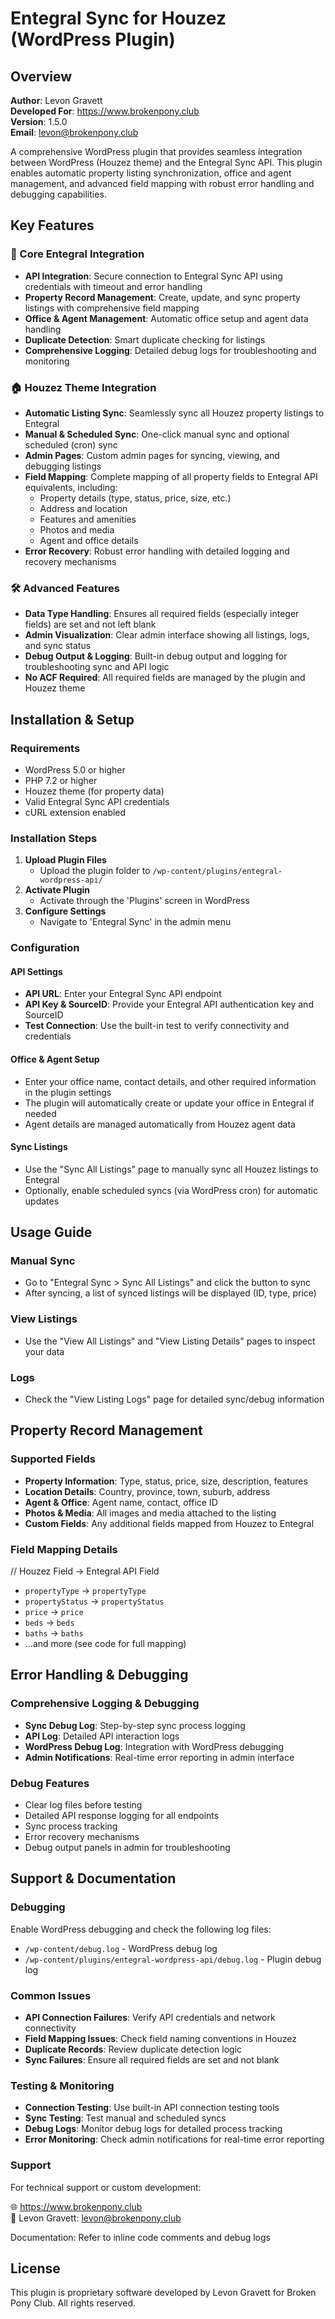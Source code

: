 
# Entegral Sync for Houzez (WordPress Plugin)

## Overview
**Author**: Levon Gravett  
**Developed For**: https://www.brokenpony.club  
**Version**: 1.5.0  
**Email**: levon@brokenpony.club

A comprehensive WordPress plugin that provides seamless integration between WordPress (Houzez theme) and the Entegral Sync API. This plugin enables automatic property listing synchronization, office and agent management, and advanced field mapping with robust error handling and debugging capabilities.

## Key Features

### 🔗 Core Entegral Integration
- **API Integration**: Secure connection to Entegral Sync API using credentials with timeout and error handling
- **Property Record Management**: Create, update, and sync property listings with comprehensive field mapping
- **Office & Agent Management**: Automatic office setup and agent data handling
- **Duplicate Detection**: Smart duplicate checking for listings
- **Comprehensive Logging**: Detailed debug logs for troubleshooting and monitoring

### 🏠 Houzez Theme Integration
- **Automatic Listing Sync**: Seamlessly sync all Houzez property listings to Entegral
- **Manual & Scheduled Sync**: One-click manual sync and optional scheduled (cron) sync
- **Admin Pages**: Custom admin pages for syncing, viewing, and debugging listings
- **Field Mapping**: Complete mapping of all property fields to Entegral API equivalents, including:
  - Property details (type, status, price, size, etc.)
  - Address and location
  - Features and amenities
  - Photos and media
  - Agent and office details
- **Error Recovery**: Robust error handling with detailed logging and recovery mechanisms

### 🛠️ Advanced Features
- **Data Type Handling**: Ensures all required fields (especially integer fields) are set and not left blank
- **Admin Visualization**: Clear admin interface showing all listings, logs, and sync status
- **Debug Output & Logging**: Built-in debug output and logging for troubleshooting sync and API logic
- **No ACF Required**: All required fields are managed by the plugin and Houzez theme

## Installation & Setup

### Requirements
- WordPress 5.0 or higher
- PHP 7.2 or higher
- Houzez theme (for property data)
- Valid Entegral Sync API credentials
- cURL extension enabled

### Installation Steps
1. **Upload Plugin Files**
   - Upload the plugin folder to `/wp-content/plugins/entegral-wordpress-api/`
2. **Activate Plugin**
   - Activate through the 'Plugins' screen in WordPress
3. **Configure Settings**
   - Navigate to 'Entegral Sync' in the admin menu

### Configuration
#### API Settings
- **API URL**: Enter your Entegral Sync API endpoint
- **API Key & SourceID**: Provide your Entegral API authentication key and SourceID
- **Test Connection**: Use the built-in test to verify connectivity and credentials

#### Office & Agent Setup
- Enter your office name, contact details, and other required information in the plugin settings
- The plugin will automatically create or update your office in Entegral if needed
- Agent details are managed automatically from Houzez agent data

#### Sync Listings
- Use the "Sync All Listings" page to manually sync all Houzez listings to Entegral
- Optionally, enable scheduled syncs (via WordPress cron) for automatic updates

## Usage Guide

### Manual Sync
- Go to "Entegral Sync > Sync All Listings" and click the button to sync
- After syncing, a list of synced listings will be displayed (ID, type, price)

### View Listings
- Use the "View All Listings" and "View Listing Details" pages to inspect your data

### Logs
- Check the "View Listing Logs" page for detailed sync/debug information

## Property Record Management

### Supported Fields
- **Property Information**: Type, status, price, size, description, features
- **Location Details**: Country, province, town, suburb, address
- **Agent & Office**: Agent name, contact, office ID
- **Photos & Media**: All images and media attached to the listing
- **Custom Fields**: Any additional fields mapped from Houzez to Entegral

### Field Mapping Details
// Houzez Field → Entegral API Field
- `propertyType` → `propertyType`
- `propertyStatus` → `propertyStatus`
- `price` → `price`
- `beds` → `beds`
- `baths` → `baths`
- ...and more (see code for full mapping)

## Error Handling & Debugging

### Comprehensive Logging & Debugging
- **Sync Debug Log**: Step-by-step sync process logging
- **API Log**: Detailed API interaction logs
- **WordPress Debug Log**: Integration with WordPress debugging
- **Admin Notifications**: Real-time error reporting in admin interface

### Debug Features
- Clear log files before testing
- Detailed API response logging for all endpoints
- Sync process tracking
- Error recovery mechanisms
- Debug output panels in admin for troubleshooting

## Support & Documentation

### Debugging
Enable WordPress debugging and check the following log files:
- `/wp-content/debug.log` - WordPress debug log
- `/wp-content/plugins/entegral-wordpress-api/debug.log` - Plugin debug log

### Common Issues
- **API Connection Failures**: Verify API credentials and network connectivity
- **Field Mapping Issues**: Check field naming conventions in Houzez
- **Duplicate Records**: Review duplicate detection logic
- **Sync Failures**: Ensure all required fields are set and not blank

### Testing & Monitoring
- **Connection Testing**: Use built-in API connection testing tools
- **Sync Testing**: Test manual and scheduled syncs
- **Debug Logs**: Monitor debug logs for detailed process tracking
- **Error Monitoring**: Check admin notifications for real-time error reporting

### Support
For technical support or custom development:

🌐 https://www.brokenpony.club  
📧 Levon Gravett: levon@brokenpony.club

Documentation: Refer to inline code comments and debug logs

## License
This plugin is proprietary software developed by Levon Gravett for Broken Pony Club. All rights reserved.
